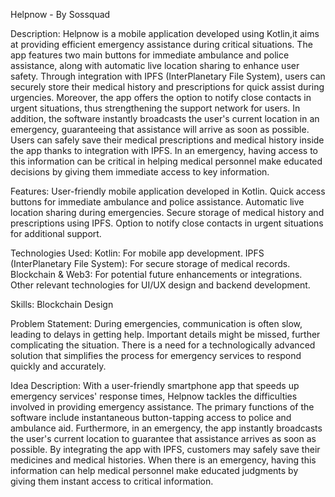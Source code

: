 Helpnow - By Sossquad

Description:
Helpnow is a mobile application developed using Kotlin,it aims at providing efficient emergency assistance during critical situations. The app features two main buttons for immediate ambulance and police assistance, along with automatic live location sharing to enhance user safety. 
Through integration with IPFS (InterPlanetary File System), users can securely store their medical history and prescriptions for quick assist during urgencies. Moreover, the app offers the option to notify close contacts in urgent situations, thus strengthening the support network for users.
In addition, the software instantly broadcasts the user's current location in an emergency, guaranteeing that assistance will arrive as soon as possible.
Users can safely save their medical prescriptions and medical history inside the app thanks to integration with IPFS. In an emergency, having access to this information can be critical in helping medical personnel make educated decisions by giving them immediate access to key information.

Features:
User-friendly mobile application developed in Kotlin.
Quick access buttons for immediate ambulance and police assistance.
Automatic live location sharing during emergencies.
Secure storage of medical history and prescriptions using IPFS.
Option to notify close contacts in urgent situations for additional support.

Technologies Used:
Kotlin: For mobile app development.
IPFS (InterPlanetary File System): For secure storage of medical records.
Blockchain & Web3: For potential future enhancements or integrations.
Other relevant technologies for UI/UX design and backend development.

Skills:
Blockchain
Design

Problem Statement:
During emergencies, communication is often slow, leading to delays in getting help. Important details might be missed, further complicating the situation.
There is a need for a technologically advanced solution that simplifies the process for emergency services to respond quickly and accurately.

Idea Description: With a user-friendly smartphone app that speeds up emergency services' response times, Helpnow tackles the difficulties involved in providing emergency assistance. The primary functions of the software include instantaneous button-tapping access to police and ambulance aid.
Furthermore, in an emergency, the app instantly broadcasts the user's current location to guarantee that assistance arrives as soon as possible.
By integrating the app with IPFS, customers may safely save their medicines and medical histories. When there is an emergency, having this information can help medical personnel make educated judgments by giving them instant access to critical information.




